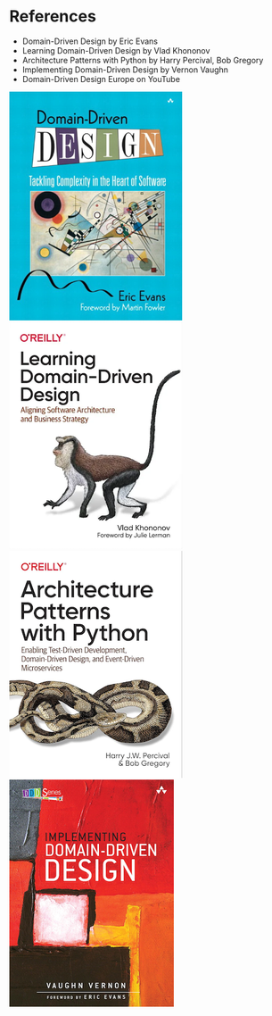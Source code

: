 # References

- Domain-Driven Design by Eric Evans
- Learning Domain-Driven Design by Vlad Khononov
- Architecture Patterns with Python by Harry Percival, Bob Gregory
- Implementing Domain-Driven Design by Vernon Vaughn
- Domain-Driven Design Europe on YouTube

![](../images/blue_book.png)
![](../images/learning_ddd.png)
![](../images/architecture_patterns.png)
![](../images/red_book.png)
